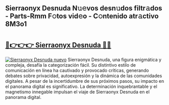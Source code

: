 ## Sierraonyx Desnuda N𝚞𝚎vos desn𝚞dos filtr𝚊dos - Parts-Rmm F𝚘tos vid𝚎o - C𝚘ntenido atr𝚊ctivo 8M3o1

# <h2><a href="http://mba9lx3.tromn.icu/?c=Sierraonyx+Desnuda">🔗👉👉👉 Sierraonyx Desnuda 🔗🔗</a></h2>

[![Sierraonyx Desnuda nuevo](https://i.imgur.com/pEAQMta.gif)](http://mba9lx3.tromn.icu/?c=Sierraonyx+Desnuda)
Sierraonyx Desnuda, una figura enigmática y compleja, desafía la categorización fácil. Su distintivo estilo de comunicación en línea ha cautivado y provocado críticas, generando debates sobre privacidad, autoexpresión y la dinámica de las comunidades digitales. A pesar de la incertidumbre de sus próximos pasos, su impacto en el panorama digital es significativo. La determinación inquebrantable y el magnetismo innegable impulsan el viaje de Sierraonyx Desnuda en el panorama digital.
